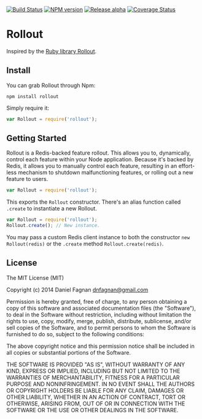 [![Build Status](https://travis-ci.org/TheHydroImpulse/rollout.svg?branch=master)](https://travis-ci.org/TheHydroImpulse/rollout) [![NPM version](https://badge.fury.io/js/rollout.svg)](http://badge.fury.io/js/rollout) [![Release alpha](http://img.shields.io/badge/release-alpha-red.svg)](https://github.com/TheHydroImpulse/rollout) [![Coverage Status](https://coveralls.io/repos/TheHydroImpulse/rollout/badge.png?branch=master)](https://coveralls.io/r/TheHydroImpulse/rollout?branch=master)


# Rollout

Inspired by the [Ruby library Rollout](https://github.com/FetLife/rollout).


## Install

You can grab Rollout through Npm:

```
npm install rollout
```

Simply require it:

```js
var Rollout = require('rollout');
```

## Getting Started

Rollout is a Redis-backed feature rollout. This allows you to, dynamically, control each feature within your Node application. Because it's backed by Redis, it allows you to manually control each feature, resulting in an effort-less mechanism to shutdown malfunctioning features, or rolling out a new feature to users.

```js
var Rollout = require('rollout');
```

This exports the `Rollout` constructor. There's an alias function called `.create` to instantiate a new Rollout.

```js
var Rollout = require('rollout');
Rollout.create(); // New instance.
```

You may pass a custom Redis client instance to both the constructor `new Rollout(redis)` or the `.create` method `Rollout.create(redis)`.


## License

The MIT License (MIT)

Copyright (c) 2014 Daniel Fagnan <dnfagnan@gmail.com>

Permission is hereby granted, free of charge, to any person obtaining a copy of
this software and associated documentation files (the "Software"), to deal in
the Software without restriction, including without limitation the rights to
use, copy, modify, merge, publish, distribute, sublicense, and/or sell copies of
the Software, and to permit persons to whom the Software is furnished to do so,
subject to the following conditions:

The above copyright notice and this permission notice shall be included in all
copies or substantial portions of the Software.

THE SOFTWARE IS PROVIDED "AS IS", WITHOUT WARRANTY OF ANY KIND, EXPRESS OR
IMPLIED, INCLUDING BUT NOT LIMITED TO THE WARRANTIES OF MERCHANTABILITY, FITNESS
FOR A PARTICULAR PURPOSE AND NONINFRINGEMENT. IN NO EVENT SHALL THE AUTHORS OR
COPYRIGHT HOLDERS BE LIABLE FOR ANY CLAIM, DAMAGES OR OTHER LIABILITY, WHETHER
IN AN ACTION OF CONTRACT, TORT OR OTHERWISE, ARISING FROM, OUT OF OR IN
CONNECTION WITH THE SOFTWARE OR THE USE OR OTHER DEALINGS IN THE SOFTWARE.
